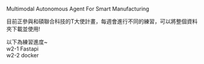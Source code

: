 Multimodal Autonomous Agent For Smart Manufacturing 

目前正參與和碩聯合科技的T大使計畫，每週會進行不同的練習，可以將整個資料夾下載並使用!  

以下為練習進度~  
w2-1 Fastapi   
w2-2 docker  
